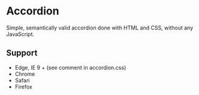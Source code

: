 # Accordion

Simple, semantically valid accordion done with HTML and CSS, without any JavaScript.

## Support
* Edge, IE 9 + (see comment in accordion.css)
* Chrome
* Safari
* Firefox